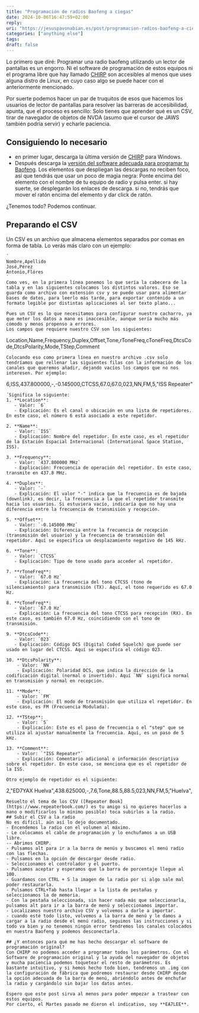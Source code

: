 ```yaml
---
title: "Programación de radios Baofeng a ciegas"
date: 2024-10-06T16:47:59+02:00
reply:
uri: "https://jesuspavonabian.es/post/programacion-radios-baofeng-a-ciegas"
categories: ["anything else"]
tags:
draft: false
---
```

Lo primero que diré:  Programar una radio baofeng utilizando un lector de pantallas es   un engorro. Ni el software de programación de estos equipos ni el programa libre que hay llamado [CHIRP](https://chirpmyradio.com/projects/chirp/wiki/Home) son accesibles al menos que uses alguna distro de Linux, en cuyo caso algo se puede hacer con el anteriormente mencionado.

Por suerte podemos hacer un par de truquitos de esos que hacemos los usuarios de lector de pantallas para resolver las barreras de accesibilidad, apunta, que el proceso es sencillo: Solo tienes que aprender qué es un CSV, tirar de navegador de objetos de NVDA (asumo que el cursor de JAWS también podría servir) y echarle paciencia.
## Consiguiendo lo necesario
- en primer lugar, descarga la última versión de [CHIRP](https://chirpmyradio.com/projects/chirp/wiki/Home) para Windows.
- Después descarga la [versión del software adecuada para programar tu Baofeng](https://www.baofengradio.com/pages/download). Los elementos que despliegan las descargas no reciben foco, así que tendrás que usar un poco de magia negra: Ponte encima del elemento con el nombre de tu equipo de radio y pulsa enter. si hay suerte, se desplegarán los enlaces de descarga. si no, tendrás que mover el ratón encima del elemento y dar click de ratón.

¿Tenemos todo? Podemos continuar.
## Preparando el CSV
Un CSV es un archivo que almacena elementos separados por comas en forma de tabla. Lo verás más claro con un ejemplo:
```
`
Nombre,Apellido
José,Pérez
Antonio,Flóres
`
Como ves, en la primera línea ponemos lo que sería la cabecera de la tabla y en las siguientes colocamos los distintos valores. Eso se guarda como archivo con extensión csv y se puede usar para alimentar bases de datos, para leerlo más tarde, para exportar contenido a un formato legible por distintas aplicaciones al ser texto plano...

Pues un CSV es lo que necesitamos para configurar nuestro cacharro, ya que meter los datos a mano es inaccesible, aunque sería mucho más cómodo y menos propenso a errores.
Los campos que requiere nuestro CSV son los siguientes:
```
Location,Name,Frequency,Duplex,Offset,Tone,rToneFreq,cToneFreq,DtcsCode,DtcsPolarity,Mode,TStep,Comment
```
Colocando eso como primera línea en nuestro archivo .csv solo tendríamos que rellenar las siguientes filas con la información de los canales que queremos añadir, dejando vacíos los campos que no nos interesen. Por ejemplo:
```
6,ISS,437.800000,-,-0.145000,CTCSS,67.0,67.0,023,NN,FM,5,"ISS Repeater"
```
´Significa lo siguiente:
1. **Location**:  
   - Valor: `6`
   - Explicación: Es el canal o ubicación en una lista de repetidores. En este caso, el número 6 está asociado a este repetidor.

2. **Name**:  
   - Valor: `ISS`
   - Explicación: Nombre del repetidor. En este caso, es el repetidor de la Estación Espacial Internacional (International Space Station, ISS).

3. **Frequency**:  
   - Valor: `437.800000 MHz`
   - Explicación: Frecuencia de operación del repetidor. En este caso, transmite en 437.8 MHz.

4. **Duplex**:  
   - Valor: `-`
   - Explicación: El valor "-" indica que la frecuencia es de bajada (downlink), es decir, la frecuencia a la que el repetidor transmite hacia los usuarios. Si estuviera vacío, indicaría que no hay una diferencia entre la frecuencia de transmisión y recepción.

5. **Offset**:  
   - Valor: `-0.145000 MHz`
   - Explicación: Diferencia entre la frecuencia de recepción (transmisión del usuario) y la frecuencia de transmisión del repetidor. Aquí se especifica un desplazamiento negativo de 145 kHz.

6. **Tone**:  
   - Valor: `CTCSS`
   - Explicación: Tipo de tono usado para acceder al repetidor.

7. **rToneFreq**:  
   - Valor: `67.0 Hz`
   - Explicación: La frecuencia del tono CTCSS (tono de silenciamiento) para transmisión (TX). Aquí, el tono requerido es 67.0 Hz.

8. **cToneFreq**:  
   - Valor: `67.0 Hz`
   - Explicación: La frecuencia del tono CTCSS para recepción (RX). En este caso, es también 67.0 Hz, coincidiendo con el tono de transmisión.

9. **DtcsCode**:  
   - Valor: `023`
   - Explicación: Código DCS (Digital Coded Squelch) que puede ser usado en lugar del CTCSS. Aquí se especifica el código 023.

10. **DtcsPolarity**:  
    - Valor: `NN`
    - Explicación: Polaridad DCS, que indica la dirección de la codificación digital (normal o invertido). Aquí `NN` significa normal en transmisión y normal en recepción.

11. **Mode**:  
    - Valor: `FM`
    - Explicación: El modo de transmisión que utiliza el repetidor. En este caso, es FM (Frecuencia Modulada).

12. **TStep**:  
    - Valor: `5`
    - Explicación: Este es el paso de frecuencia o el "step" que se utiliza al ajustar manualmente la frecuencia. Aquí, es un paso de 5 kHz.

13. **Comment**:  
    - Valor: `"ISS Repeater"`
    - Explicación: Comentario adicional o información descriptiva sobre el repetidor. En este caso, se menciona que es el repetidor de la ISS.

Otro ejemplo de repetidor es el siguiente:
```
2,"ED7YAX Huelva",438.625000,-,7.6,Tone,88.5,88.5,023,NN,FM,5,"Huelva",
```
Resuelto el tema de los CSV ([Repeater Book](https://www.repeaterbook.com/) es tu amigo si no quieres hacerlos a mano o modificarlos lo mínimo posible) toca subirlos a la radio.
## Subir el CSV a la radio
No es difícil, aún así lo dejo documentado.
- Encendemos la radio con el volumen al máximo.
- Le colocamos el cable de programación y lo enchufamos a un USB libre.
-- Abrimos CHIRP.
- Pulsamos alt para ir a la barra de menús y buscamos el menú radio con las flechas.
- Pulsamos en la opción de descargar desde radio.
- Seleccionamos el controlador y el puerto.
- Pulsamos aceptar y esperamos que la barra de porcentaje llegue al 100.
- Guardamos con CTRL + S la imagen de la radio por si algo sale mal poder restaurarla.
- Pulsamos CTRL+Tab hasta llegar a la lista de pestañas y seleccionamos la de memoria.
- Con la pestaña seleccionada, sin hacer nada más que seleccionarla, pulsamos alt para ir a la barra de menú y seleccionamos importar.
- Localizamos nuestro archivo CSV y volvemos a darle a importar.
- cuando esté todo listo, volvemos a la barra de menú y le damos a cargar a la radio desde el menú radio, seguimos las instrucciones y si todo va bien y no tenemos ningún error tendremos los canales colocados en nuestra Baofeng y podemos desconectarla.

## ¿Y entonces para qué me has hecho descargar el software de programación original?
Con CHIRP no podemos acceder a programar todos los parámetros. Con el Software de programación original y la ayuda del navegador de objetos y mucha paciencia podemos toquetear el resto de parámetros. Es bastante intuitivo, y si hemos hecho todo bien, tendremos un .img con la configuración de fábrica que podremos restaurar desde CHIRP desde la opción adecuada de la barra de menú, abriéndolo antes de enchufar la radio y cargándolo sin bajar los datos antes.

Espero que este post sirva al menos para poder empezar a trastear con estos equipos.
Por cierto, el Martes pasado me dieron el indicativo, soy **EA7LEE**.